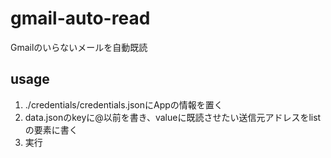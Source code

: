 # gmail-auto-read

Gmailのいらないメールを自動既読

## usage
1. ./credentials/credentials.jsonにAppの情報を置く
2. data.jsonのkeyに@以前を書き、valueに既読させたい送信元アドレスをlistの要素に書く
3. 実行
